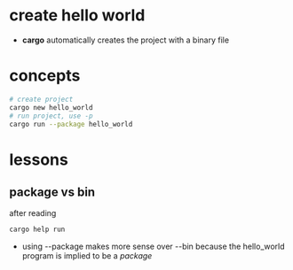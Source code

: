 # create hello world
- **cargo** automatically creates the project with a binary file

# concepts

```bash
# create project
cargo new hello_world
# run project, use -p
cargo run --package hello_world
```

# lessons
## package vs bin
after reading
```bash
cargo help run
```
- using --package makes more sense over --bin because the hello_world program is implied to be a *package*
